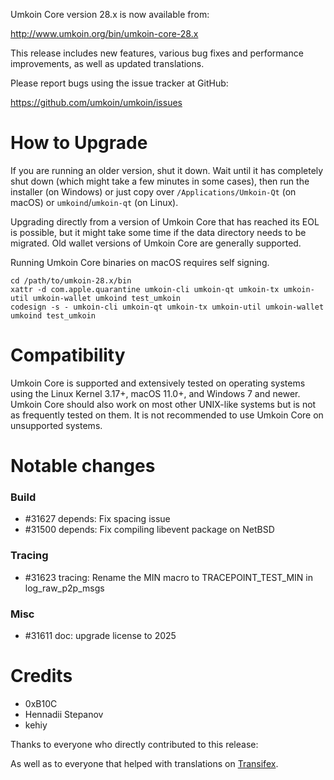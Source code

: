 Umkoin Core version 28.x is now available from:

  <http://www.umkoin.org/bin/umkoin-core-28.x>

This release includes new features, various bug fixes and performance
improvements, as well as updated translations.

Please report bugs using the issue tracker at GitHub:

  <https://github.com/umkoin/umkoin/issues>

How to Upgrade
==============

If you are running an older version, shut it down. Wait until it has completely
shut down (which might take a few minutes in some cases), then run the
installer (on Windows) or just copy over `/Applications/Umkoin-Qt` (on macOS)
or `umkoind`/`umkoin-qt` (on Linux).

Upgrading directly from a version of Umkoin Core that has reached its EOL is
possible, but it might take some time if the data directory needs to be migrated. Old
wallet versions of Umkoin Core are generally supported.

Running Umkoin Core binaries on macOS requires self signing.
```
cd /path/to/umkoin-28.x/bin
xattr -d com.apple.quarantine umkoin-cli umkoin-qt umkoin-tx umkoin-util umkoin-wallet umkoind test_umkoin
codesign -s - umkoin-cli umkoin-qt umkoin-tx umkoin-util umkoin-wallet umkoind test_umkoin
```

Compatibility
==============

Umkoin Core is supported and extensively tested on operating systems
using the Linux Kernel 3.17+, macOS 11.0+, and Windows 7 and newer. Umkoin
Core should also work on most other UNIX-like systems but is not as
frequently tested on them. It is not recommended to use Umkoin Core on
unsupported systems.

Notable changes
===============

### Build

- #31627 depends: Fix spacing issue
- #31500 depends: Fix compiling libevent package on NetBSD

### Tracing

- #31623 tracing: Rename the MIN macro to TRACEPOINT_TEST_MIN in log_raw_p2p_msgs

### Misc

- #31611 doc: upgrade license to 2025

Credits
=======

- 0xB10C
- Hennadii Stepanov
- kehiy

Thanks to everyone who directly contributed to this release:

As well as to everyone that helped with translations on
[Transifex](https://www.transifex.com/umkoin/umkoin-core/).
